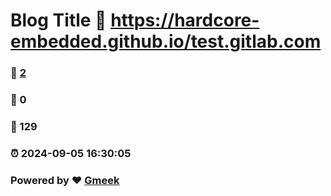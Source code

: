 # Blog Title :link: https://hardcore-embedded.github.io/test.gitlab.com 
### :page_facing_up: [2](https://hardcore-embedded.github.io/test.gitlab.com/tag.html) 
### :speech_balloon: 0 
### :hibiscus: 129 
### :alarm_clock: 2024-09-05 16:30:05 
### Powered by :heart: [Gmeek](https://github.com/Meekdai/Gmeek)
